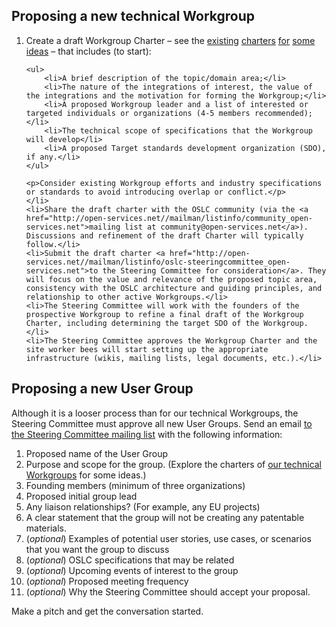 <h2>Proposing a new technical Workgroup</h2>

<ol>
	<li>
	<p>Create a draft Workgroup Charter &ndash; see the <a href="/workgroups/core/#workgroup-charter">existing</a> <a href="http://open-services.net/workgroups/automation/#workgroup-charter">charters</a> <a href="http://open-services.net/workgroups/change-management/#workgroup-charter">for</a> <a href="http://open-services.net/workgroups/performance-monitoring/#workgroup-charter">some</a> <a href="http://open-services.net/workgroups/architecture-management/#workgroup-charter">ideas</a> &ndash; that includes (to start):</p>

	<ul>
		<li>A brief description of the topic/domain area;</li>
		<li>The nature of the integrations of interest, the value of the integrations and the motivation for forming the Workgroup;</li>
		<li>A proposed Workgroup leader and a list of interested or targeted individuals or organizations (4-5 members recommended);</li>
		<li>The technical scope of specifications that the Workgroup will develop</li>
		<li>A proposed Target standards development organization (SDO), if any.</li>
	</ul>

	<p>Consider existing Workgroup efforts and industry specifications or standards to avoid introducing overlap or conflict.</p>
	</li>
	<li>Share the draft charter with the OSLC community (via the <a href="http://open-services.net//mailman/listinfo/community_open-services.net">mailing list at community@open-services.net</a>). Discussions and refinement of the draft Charter will typically follow.</li>
	<li>Submit the draft charter <a href="http://open-services.net//mailman/listinfo/oslc-steeringcommittee_open-services.net">to the Steering Committee for consideration</a>. They will focus on the value and relevance of the proposed topic area, consistency with the OSLC architecture and guiding principles, and relationship to other active Workgroups.</li>
	<li>The Steering Committee will work with the founders of the prospective Workgroup to refine a final draft of the Workgroup Charter, including determining the target SDO of the Workgroup.</li>
	<li>The Steering Committee approves the Workgroup Charter and the site worker bees will start setting up the appropriate infrastructure (wikis, mailing lists, legal documents, etc.).</li>
</ol>

<h2>Proposing a new User Group</h2>

<p>Although it is a looser process than for our technical Workgroups, the Steering Committee must approve all new User Groups. Send an email <a href="http://open-services.net//mailman/listinfo/oslc-steeringcommittee_open-services.net">to the Steering Committee mailing list</a> with the following information:</p>

<ol>
	<li>Proposed name of the User Group</li>
	<li>Purpose and scope for the group. (Explore the charters of <a href="/workgroups/">our technical Workgroups</a> for some ideas.)</li>
	<li>Founding members (minimum of three organizations)</li>
	<li>Proposed initial group lead</li>
	<li>Any liaison relationships? (For example, any EU projects)</li>
	<li>A clear statement that the group will not be creating any patentable materials.</li>
	<li>(<i>optional</i>) Examples of potential user stories, use cases, or scenarios that you want the group to discuss</li>
	<li>(<i>optional</i>) OSLC specifications that may be related</li>
	<li>(<i>optional</i>) Upcoming events of interest to the group</li>
	<li>(<i>optional</i>) Proposed meeting frequency</li>
	<li>(<i>optional</i>) Why the Steering Committee should accept your proposal.</li>
</ol>

<p>Make a pitch and get the conversation started.</p>
